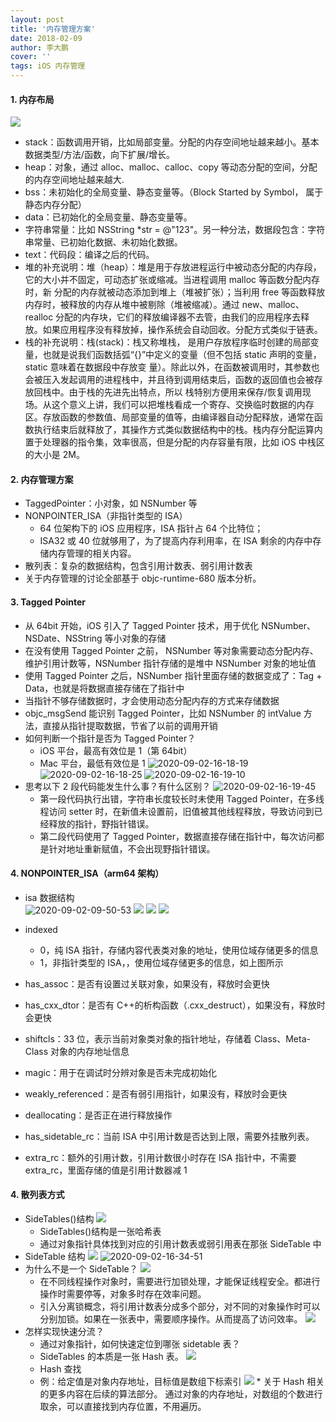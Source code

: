 ```yaml
---
layout: post
title: '内存管理方案'
date: 2018-02-09
author: 李大鹏
cover: ''
tags: iOS 内存管理
---
```


#### 1. 内存布局

![](http://files.pandaleo.cn/c70625807583c303e1167dbcfc351066.png)

- stack：函数调用开销，比如局部变量。分配的内存空间地址越来越小。基本数据类型/方法/函数，向下扩展/增长。
- heap：对象，通过 alloc、malloc、calloc、copy 等动态分配的空间，分配的内存空间地址越来越大.
- bss：未初始化的全局变量、静态变量等。（Block Started by Symbol， 属于静态内存分配）
- data：已初始化的全局变量、静态变量等。
- 字符串常量：比如 NSString \*str = @"123"。另一种分法，数据段包含：字符串常量、已初始化数据、未初始化数据。
- text：代码段：编译之后的代码。
- 堆的补充说明：堆（heap）：堆是用于存放进程运行中被动态分配的内存段，它的大小并不固定，可动态扩张或缩减。当进程调用 malloc 等函数分配内存时，新 分配的内存就被动态添加到堆上（堆被扩张）；当利用 free 等函数释放内存时，被释放的内存从堆中被剔除（堆被缩减）。通过 new、malloc、realloc 分配的内存块，它们的释放编译器不去管，由我们的应用程序去释放。如果应用程序没有释放掉，操作系统会自动回收。分配方式类似于链表。
- 栈的补充说明：栈(stack)：栈又称堆栈， 是用户存放程序临时创建的局部变量，也就是说我们函数括弧“{}”中定义的变量（但不包括 static 声明的变量，static 意味着在数据段中存放变 量）。除此以外，在函数被调用时，其参数也会被压入发起调用的进程栈中，并且待到调用结束后，函数的返回值也会被存放回栈中。由于栈的先进先出特点，所以 栈特别方便用来保存/恢复调用现场。从这个意义上讲，我们可以把堆栈看成一个寄存、交换临时数据的内存区。存放函数的参数值、局部变量的值等，由编译器自动分配释放，通常在函数执行结束后就释放了，其操作方式类似数据结构中的栈。栈内存分配运算内置于处理器的指令集，效率很高，但是分配的内存容量有限，比如 iOS 中栈区的大小是 2M。

#### 2. 内存管理方案

- TaggedPointer：小对象，如 NSNumber 等
- NONPOINTER_ISA（非指针类型的 ISA）
  - 64 位架构下的 iOS 应用程序，ISA 指针占 64 个比特位；
  - ISA32 或 40 位就够用了，为了提高内存利用率，在 ISA 剩余的内存中存储内存管理的相关内容。
- 散列表：复杂的数据结构，包含引用计数表、弱引用计数表
- 关于内存管理的讨论全部基于 objc-runtime-680 版本分析。

#### 3. Tagged Pointer

- 从 64bit 开始，iOS 引入了 Tagged Pointer 技术，用于优化 NSNumber、NSDate、NSString 等小对象的存储
- 在没有使用 Tagged Pointer 之前， NSNumber 等对象需要动态分配内存、维护引用计数等，NSNumber 指针存储的是堆中 NSNumber 对象的地址值
- 使用 Tagged Pointer 之后，NSNumber 指针里面存储的数据变成了：Tag + Data，也就是将数据直接存储在了指针中
- 当指针不够存储数据时，才会使用动态分配内存的方式来存储数据
- objc_msgSend 能识别 Tagged Pointer，比如 NSNumber 的 intValue 方法，直接从指针提取数据，节省了以前的调用开销
- 如何判断一个指针是否为 Tagged Pointer？
  - iOS 平台，最高有效位是 1（第 64bit）
  - Mac 平台，最低有效位是 1
    ![2020-09-02-16-18-19](http://files.pandaleo.cn/2020-09-02-16-18-19.png)
    ![2020-09-02-16-18-25](http://files.pandaleo.cn/2020-09-02-16-18-25.png)
    ![2020-09-02-16-19-10](http://files.pandaleo.cn/2020-09-02-16-19-10.png)
- 思考以下 2 段代码能发生什么事？有什么区别？
  ![2020-09-02-16-19-45](http://files.pandaleo.cn/2020-09-02-16-19-45.png)
  - 第一段代码执行出错，字符串长度较长时未使用 Tagged Pointer，在多线程访问 setter 时，在新值未设置前，旧值被其他线程释放，导致访问到已经释放的指针，野指针错误。
  - 第二段代码使用了 Tagged Pointer，数据直接存储在指针中，每次访问都是针对地址重新赋值，不会出现野指针错误。

#### 4. NONPOINTER_ISA（arm64 架构）

- isa 数据结构  
  ![2020-09-02-09-50-53](http://files.pandaleo.cn/2020-09-02-09-50-53.png?imageMogr2/thumbnail/!50p)
  ![](http://files.pandaleo.cn/c39c35d9a1f3084a41fccbf04ecfcaad.png)
  ![](http://files.pandaleo.cn/260635a64c7bcf640db2cd218e04a341.png)
  ![](http://files.pandaleo.cn/a04a68b6cffcf276a01a94a3915c8f14.png)

- indexed

  - 0，纯 ISA 指针，存储内容代表类对象的地址，使用位域存储更多的信息
  - 1，非指针类型的 ISA，，使用位域存储更多的信息，如上图所示

- has_assoc：是否有设置过关联对象，如果没有，释放时会更快
- has_cxx_dtor：是否有 C++的析构函数（.cxx_destruct），如果没有，释放时会更快
- shiftcls：33 位，表示当前对象类对象的指针地址，存储着 Class、Meta-Class 对象的内存地址信息
- magic：用于在调试时分辨对象是否未完成初始化
- weakly_referenced：是否有弱引用指针，如果没有，释放时会更快
- deallocating：是否正在进行释放操作
- has_sidetable_rc：当前 ISA 中引用计数是否达到上限，需要外挂散列表。
- extra_rc：额外的引用计数，引用计数很小时存在 ISA 指针中，不需要 extra_rc，里面存储的值是引用计数器减 1

#### 4. 散列表方式

- SideTables()结构
  ![](http://files.pandaleo.cn/5fa77c89e4d181a8c1d08632840c6760.png)
  - SideTables()结构是一张哈希表
  - 通过对象指针具体找到对应的引用计数表或弱引用表在那张 SideTable 中
- SideTable 结构
  ![](http://files.pandaleo.cn/211d001559d57955cb97e604dcd5f8bf.png)
  ![2020-09-02-16-34-51](http://files.pandaleo.cn/2020-09-02-16-34-51.png)
- 为什么不是一个 SideTable？
  ![](http://files.pandaleo.cn/64862dfe11607e9af6f7095e38936c26.png)
  - 在不同线程操作对象时，需要进行加锁处理，才能保证线程安全。都进行操作时需要停等，对象多时存在效率问题。
  - 引入分离锁概念，将引用计数表分成多个部分，对不同的对象操作时可以分别加锁。如果在一张表中，需要顺序操作。从而提高了访问效率。
    ![](http://files.pandaleo.cn/14667a5da0d877d31677f938381a743e.png)
- 怎样实现快速分流？
  - 通过对象指针，如何快速定位到哪张 sidetable 表？
  - SideTables 的本质是一张 Hash 表。
    ![](http://files.pandaleo.cn/04f7dd85adb65ad3290fd2aee2accb69.png)
  - Hash 查找
  - 例：给定值是对象内存地址，目标值是数组下标索引
    ![](http://files.pandaleo.cn/62fb6c560a1e199cef75480464964651.png) \* 关于 Hash 相关的更多内容在后续的算法部分。
    通过对象的内存地址，对数组的个数进行取余，可以直接找到内存位置，不用遍历。
